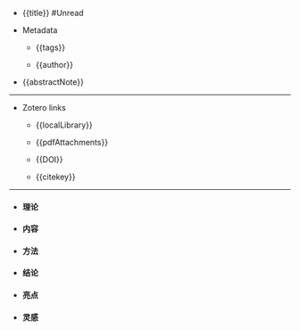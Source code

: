 
- {{title}}  #Unread

- Metadata

     - {{tags}}

     - {{author}}

- {{abstractNote}}

---

- Zotero links

    - {{localLibrary}}

    - {{pdfAttachments}}

    - {{DOI}}

    - {{citekey}}

---


- #### 理论

- #### 内容

- #### 方法

- #### 结论

- #### 亮点

- #### 灵感